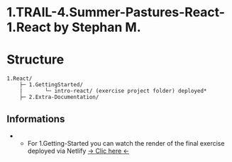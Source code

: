 # 1.TRAIL-4.Summer-Pastures-React-1.React by Stephan M.

# Structure
```plaintext
1.React/
    ├─ 1.GettingStarted/
    |       └─ intro-react/ (exercise project folder) deployed*
    ├─ 2.Extra-Documentation/
```

## Informations
- * For 1.Getting-Started you can watch the render of the final exercise deployed via Netlify
[→ Clic here ←](https://gleaming-frangipane-b41094.netlify.app/)
